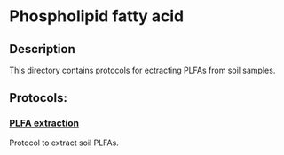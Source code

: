 # Phospholipid fatty acid

## Description
This directory contains protocols for ectracting PLFAs from soil samples.

## Protocols:
### [PLFA extraction](./PLFA_extraction.md)
Protocol to extract soil PLFAs. 
